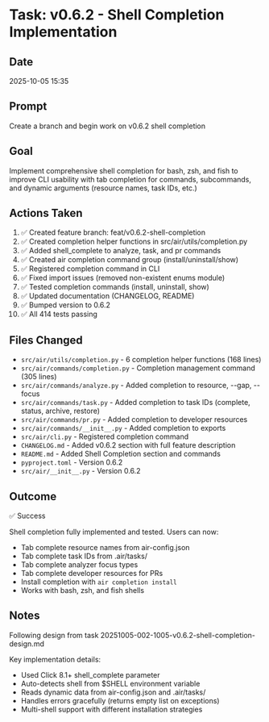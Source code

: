 # Task: v0.6.2 - Shell Completion Implementation

## Date
2025-10-05 15:35

## Prompt
Create a branch and begin work on v0.6.2 shell completion

## Goal
Implement comprehensive shell completion for bash, zsh, and fish to improve CLI usability with tab completion for commands, subcommands, and dynamic arguments (resource names, task IDs, etc.)

## Actions Taken

1. ✅ Created feature branch: feat/v0.6.2-shell-completion
2. ✅ Created completion helper functions in src/air/utils/completion.py
3. ✅ Added shell_complete to analyze, task, and pr commands
4. ✅ Created air completion command group (install/uninstall/show)
5. ✅ Registered completion command in CLI
6. ✅ Fixed import issues (removed non-existent enums module)
7. ✅ Tested completion commands (install, uninstall, show)
8. ✅ Updated documentation (CHANGELOG, README)
9. ✅ Bumped version to 0.6.2
10. ✅ All 414 tests passing

## Files Changed
- `src/air/utils/completion.py` - 6 completion helper functions (168 lines)
- `src/air/commands/completion.py` - Completion management command (305 lines)
- `src/air/commands/analyze.py` - Added completion to resource, --gap, --focus
- `src/air/commands/task.py` - Added completion to task IDs (complete, status, archive, restore)
- `src/air/commands/pr.py` - Added completion to developer resources
- `src/air/commands/__init__.py` - Added completion to exports
- `src/air/cli.py` - Registered completion command
- `CHANGELOG.md` - Added v0.6.2 section with full feature description
- `README.md` - Added Shell Completion section and commands
- `pyproject.toml` - Version 0.6.2
- `src/air/__init__.py` - Version 0.6.2

## Outcome
✅ Success

Shell completion fully implemented and tested. Users can now:
- Tab complete resource names from air-config.json
- Tab complete task IDs from .air/tasks/
- Tab complete analyzer focus types
- Tab complete developer resources for PRs
- Install completion with `air completion install`
- Works with bash, zsh, and fish shells

## Notes
Following design from task 20251005-002-1005-v0.6.2-shell-completion-design.md

Key implementation details:
- Used Click 8.1+ shell_complete parameter
- Auto-detects shell from $SHELL environment variable
- Reads dynamic data from air-config.json and .air/tasks/
- Handles errors gracefully (returns empty list on exceptions)
- Multi-shell support with different installation strategies
